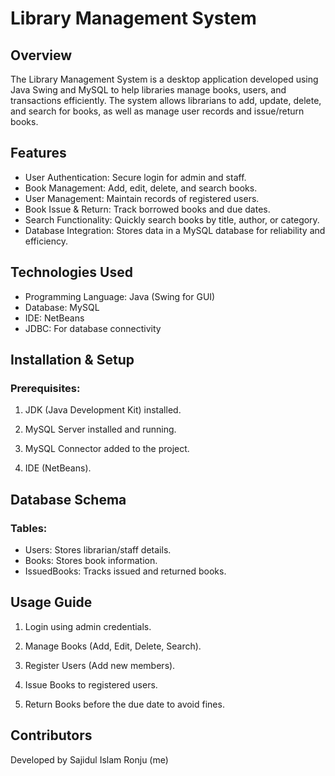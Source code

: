 # Library Management System
## Overview
The Library Management System is a desktop application developed using Java Swing and MySQL to help libraries manage books, users, and transactions efficiently. The system allows librarians to add, update, delete, and search for books, as well as manage user records and issue/return books.
## Features
- User Authentication: Secure login for admin and staff.
- Book Management: Add, edit, delete, and search books.
- User Management: Maintain records of registered users.
- Book Issue & Return: Track borrowed books and due dates.
- Search Functionality: Quickly search books by title, author, or category.
- Database Integration: Stores data in a MySQL database for reliability and efficiency.
## Technologies Used
- Programming Language: Java (Swing for GUI)
- Database: MySQL
- IDE: NetBeans
- JDBC: For database connectivity
## Installation & Setup
### Prerequisites:
 1. JDK (Java Development Kit) installed.
 
 2. MySQL Server installed and running.
 
 3. MySQL Connector added to the project.
 
 4. IDE (NetBeans).
 
 ## Database Schema
 ### Tables:
 - Users: Stores librarian/staff details. 
 - Books: Stores book information.
 - IssuedBooks: Tracks issued and returned books.
 ## Usage Guide
 1. Login using admin credentials.
 
 2. Manage Books (Add, Edit, Delete, Search).
 
 3. Register Users (Add new members).
 
 4. Issue Books to registered users.
 
 5. Return Books before the due date to avoid fines.
 
 ## Contributors
 Developed by Sajidul Islam Ronju (me)
